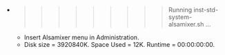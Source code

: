 * >>>>>>>>> Running inst-std-system-alsamixer.sh ...
  * Insert Alsamixer menu in Administration.
  * Disk size = 3920840K. Space Used = 12K. Runtime = 00:00:00:00.
